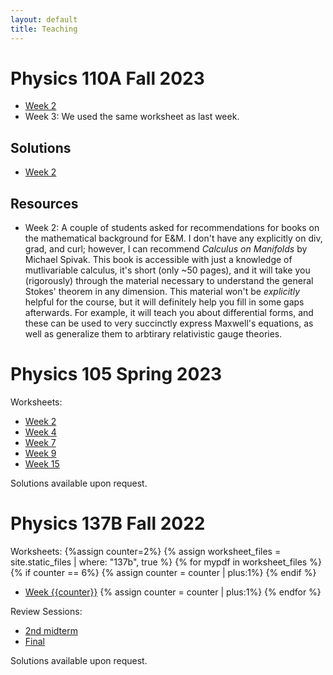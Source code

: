 ```yaml
---
layout: default
title: Teaching
---
```


# Physics 110A Fall 2023
* [Week 2](https://jacoberl.github.io/assets/110a/week-2-worksheet.pdf)
* Week 3: We used the same worksheet as last week.

## Solutions
* [Week 2](https://jacoberl.github.io/assets/110a/week-2-worksheet-solutions.pdf)

## Resources
* Week 2: A couple of students asked for recommendations for books on the mathematical background for E&M. I don't have any explicitly on div, grad, and curl; however, I can recommend <em>Calculus on Manifolds</em> by Michael Spivak. This book is accessible with just a knowledge of mutlivariable calculus, it's short (only ~50 pages), and it will take you (rigorously) through the material necessary to understand the general Stokes' theorem in any dimension. This material won't be <em>explicitly</em> helpful for the course, but it will definitely help you fill in some gaps afterwards. For example, it will teach you about differential forms, and these can be used to very succinctly express Maxwell's equations, as well as generalize them to arbtirary relativistic gauge theories.

# Physics 105 Spring 2023
Worksheets:
* [Week 2](https://jacoberl.github.io/assets/105/week%202%20worksheet.pdf)
* [Week 4](https://jacoberl.github.io/assets/105/week%204%20worksheet.pdf)
* [Week 7](https://jacoberl.github.io/assets/105/week%207%20worksheet.pdf)
* [Week 9](https://jacoberl.github.io/assets/105/week%209%20worksheet.pdf)
* [Week 15](https://jacoberl.github.io/assets/105/week%2015%20worksheet.pdf)
  
Solutions available upon request.


# Physics 137B Fall 2022
Worksheets:
{%assign counter=2%}
{% assign worksheet_files = site.static_files | where: "137b", true %}
{% for mypdf in worksheet_files %}
{% if counter == 6%}
{% assign counter = counter | plus:1%}
{% endif %}
 * [Week {{counter}}](https://jacoberl.github.io/{{mypdf.path}})
 {% assign counter = counter | plus:1%}
{% endfor %}

Review Sessions:
* [2nd midterm](https://jacoberl.github.io/assets/137b/review/review%20session%20problems%202.pdf)
* [Final](https://jacoberl.github.io/assets/137b/review/final%20review%20session%20problems.pdf)

Solutions available upon request.
